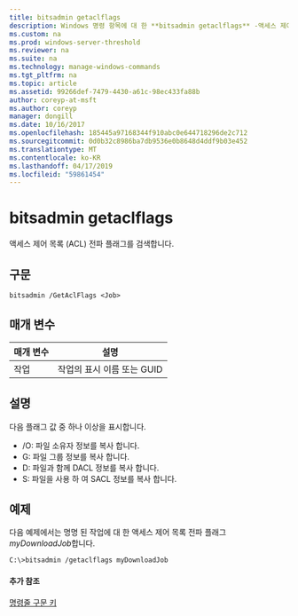 ```yaml
---
title: bitsadmin getaclflags
description: Windows 명령 항목에 대 한 **bitsadmin getaclflags** -액세스 제어 목록 전파 플래그를 검색 합니다.
ms.custom: na
ms.prod: windows-server-threshold
ms.reviewer: na
ms.suite: na
ms.technology: manage-windows-commands
ms.tgt_pltfrm: na
ms.topic: article
ms.assetid: 99266def-7479-4430-a61c-98ec433fa88b
author: coreyp-at-msft
ms.author: coreyp
manager: dongill
ms.date: 10/16/2017
ms.openlocfilehash: 185445a97168344f910abc0e644718296de2c712
ms.sourcegitcommit: 0d0b32c8986ba7db9536e0b8648d4ddf9b03e452
ms.translationtype: MT
ms.contentlocale: ko-KR
ms.lasthandoff: 04/17/2019
ms.locfileid: "59861454"
---
```

# <a name="bitsadmin-getaclflags"></a>bitsadmin getaclflags

액세스 제어 목록 (ACL) 전파 플래그를 검색합니다.

## <a name="syntax"></a>구문

```
bitsadmin /GetAclFlags <Job>
```

## <a name="parameters"></a>매개 변수

|매개 변수|설명|
|---------|-----------|
|작업|작업의 표시 이름 또는 GUID|

## <a name="remarks"></a>설명

다음 플래그 값 중 하나 이상을 표시합니다.
-   /O: 파일 소유자 정보를 복사 합니다.
-   G: 파일 그룹 정보를 복사 합니다.
-   D: 파일과 함께 DACL 정보를 복사 합니다.
-   S: 파일을 사용 하 여 SACL 정보를 복사 합니다.

## <a name="BKMK_examples"></a>예제

다음 예제에서는 명명 된 작업에 대 한 액세스 제어 목록 전파 플래그 *myDownloadJob*합니다.
```
C:\>bitsadmin /getaclflags myDownloadJob
```

#### <a name="additional-references"></a>추가 참조

[명령줄 구문 키](command-line-syntax-key.md)